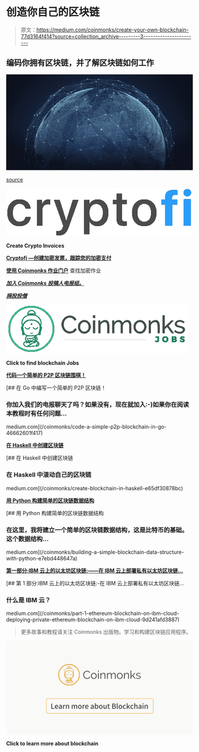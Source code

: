 # 创造你自己的区块链

> 原文：<https://medium.com/coinmonks/create-your-own-blockchain-77d3164f414?source=collection_archive---------3----------------------->

## 编码你拥有区块链，并了解区块链如何工作

![](img/41fa5144384889cebb190d14f0c8ecdb.png)

[source](https://www.mojix.com/blockchain-offers-dynamic-demand-chains/)

[![](img/8eb99069c498a3c388e6b629c28eb400.png)](https://cryptofi.co/)

**Create Crypto Invoices**

[**Cryptofi —创建加密发票，跟踪您的加密支付**](https://cryptofi.co/)

[**使用 Coinmonks 作业门户**](https://coinmonks.com/) 查找加密作业

[***加入 Coinmonks 投稿人电报组。***](/coinmonks/coinnmonks-crypto-writers-telegram-group-f56b4621af0a)

[***捐投投僧***](/coinmonks/monks-need-your-help-7440418d67ec)

[![](img/24325228c537a09e28d6e4d8a7d100b8.png)](https://coinmonks.com)

**Click to find blockchain Jobs**

[**代码一个简单的 P2P 区块链围棋！**](/coinmonks/code-a-simple-p2p-blockchain-in-go-46662601f417)

[](/coinmonks/code-a-simple-p2p-blockchain-in-go-46662601f417) [## 在 Go 中编写一个简单的 P2P 区块链！

### 你加入我们的电报聊天了吗？如果没有，现在就加入:-)如果你在阅读本教程时有任何问题…

medium.com](/coinmonks/code-a-simple-p2p-blockchain-in-go-46662601f417) 

[**在 Haskell 中创建区块链**](/coinmonks/create-blockchain-in-haskell-e65df30878bc)

[](/coinmonks/create-blockchain-in-haskell-e65df30878bc) [## 在 Haskell 中创建区块链

### 在 Haskell 中滚动自己的区块链

medium.com](/coinmonks/create-blockchain-in-haskell-e65df30878bc) 

[**用 Python 构建简单的区块链数据结构**](/coinmonks/building-a-simple-blockchain-data-structure-with-python-e7ebd448647a)

[](/coinmonks/building-a-simple-blockchain-data-structure-with-python-e7ebd448647a) [## 用 Python 构建简单的区块链数据结构

### 在这里，我将建立一个简单的区块链数据结构，这是比特币的基础。这个数据结构…

medium.com](/coinmonks/building-a-simple-blockchain-data-structure-with-python-e7ebd448647a) 

[**第一部分:IBM 云上的以太坊区块链:——在 IBM 云上部署私有以太坊区块链…**](/coinmonks/part-1-ethereum-blockchain-on-ibm-cloud-deploying-private-ethereum-blockchain-on-ibm-cloud-9d241afd3887)

[](/coinmonks/part-1-ethereum-blockchain-on-ibm-cloud-deploying-private-ethereum-blockchain-on-ibm-cloud-9d241afd3887) [## 第 1 部分:IBM 云上的以太坊区块链:-在 IBM 云上部署私有以太坊区块链…

### 什么是 IBM 云？

medium.com](/coinmonks/part-1-ethereum-blockchain-on-ibm-cloud-deploying-private-ethereum-blockchain-on-ibm-cloud-9d241afd3887) 

> 更多故事和教程请关注 Coinmonks 出版物。学习和构建区块链应用程序。

[![](img/fa9d7d993cd4f355be2ad545a9afeda2.png)](https://medium.com/coinmonks/blockchain/home)

**Click to learn more about blockchain**